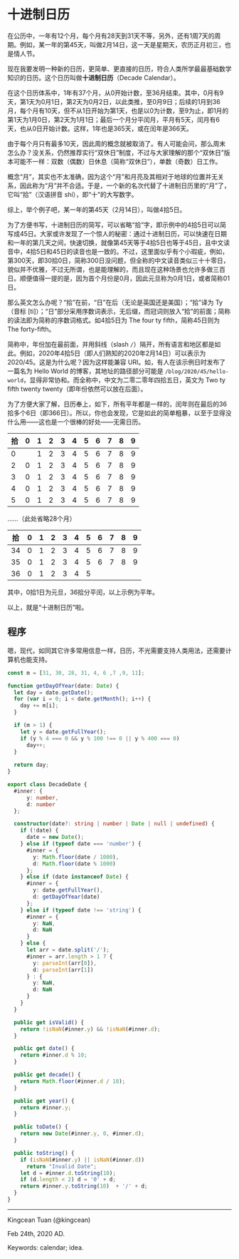 # 十进制日历

在公历中，一年有12个月，每个月有28天到31天不等，另外，还有1周7天的周期。例如，某一年的第45天，叫做2月14日，这一天是星期天，农历正月初三，也是情人节。

现在我要发明一种新的日历，更简单、更直接的日历，符合人类所学最最基础数学知识的日历。这个日历叫做**十进制日历**（Decade Calendar）。

在这个日历体系中，1年有37个月，从0开始计数，至36月结束。其中，0月有9天，第1天为0月1日，第2天为0月2日，以此类推，至0月9日；后续的1月到36月，每个月有10天，但不从1日开始为第1天，也是以0为计数，至9为止，即1月的第1天为1月0日，第2天为1月1日；最后一个月分平闰月，平月有5天，闰月有6天，也从0日开始计数。这样，1年也是365天，或在闰年是366天。

由于每个月只有最多10天，因此周的概念就被取消了。有人可能会问，那么周末怎么办？没关系，仍然推荐实行“双休日”制度，不过与大家理解的那个“双休日”版本可能不一样：双数（偶数）日休息（简称“双休日”），单数（奇数）日工作。

概念“月”，其实也不太准确，因为这个“月”和月亮及其相对于地球的位置并无关系，因此称为“月”并不合适。于是，一个新的名次代替了十进制日历里的“月”了，它叫“拾”（汉语拼音 shí），即“十”的大写数字。

综上，举个例子吧，某一年的第45天（2月14日），叫做4拾5日。

为了方便书写，十进制日历的简写，可以省略“拾”字，即示例中的4拾5日可以简写成45日。大家或许发现了一个惊人的秘密：通过十进制日历，可以快速在日期和一年的第几天之间，快速切换，就像第45天等于4拾5日也等于45日，且中文读音中，4拾5日和45日的读音也是一致的。不过，这里面似乎有个小瑕疵，例如，第300天，即30拾0日，简称300日没问题，但全称的中文读音类似三十十零日，貌似并不优雅，不过无所谓，也是能理解的，而且现在这种场景也允许多做三百日。顺便值得一提的是，因为首个月份是0月，因此元旦称为0月1日，或者简称01日。

那么英文怎么办呢？“拾”在前，“日”在后（无论是英国还是美国）；“拾”译为 Ty（音标 [ti]）；“日”部分采用序数词表示，无后缀，而冠词则放入“拾”的前面；简称的读法即为简称的序数词格式。如4拾5日为 The four ty fifth，简称45日则为 The forty-fifth。

简称中，年份加在最前面，并用斜线（slash `/`）隔开，所有语言和地区都是如此。例如，2020年4拾5日（即人们熟知的2020年2月14日）可以表示为 2020/45。这是为什么呢？因为这样能兼容 URI。如，有人在该示例日时发布了一篇名为 Hello World 的博客，其地址的路径部分可能是 `/blog/2020/45/hello-world`，显得非常协和。而全称中，中文为二零二零年四拾五日，英文为 Two ty fifth twenty twenty（即年份依然可以放在后面）。

为了方便大家了解，日历奉上，如下，所有平年都是一样的，闰年则在最后的36拾多个6日（即366日）。所以，你也会发现，它是如此的简单粗暴，以至于显得没什么用——这也是一个很棒的好处——无需日历。

| 拾 | 0 | 1 | 2 | 3 | 4 | 5 | 6 | 7 | 8 | 9 |
| -- | - | - | - | - | - | - | - | - | - | - |
| 0 | | 1 | 2 | 3 | 4 | 5 | 6 | 7 | 8 | 9 |
| 2 | 0 | 1 | 2 | 3 | 4 | 5 | 6 | 7 | 8 | 9 |
| 3 | 0 | 1 | 2 | 3 | 4 | 5 | 6 | 7 | 8 | 9 |
| 4 | 0 | 1 | 2 | 3 | 4 | 5 | 6 | 7 | 8 | 9 |
| 5 | 0 | 1 | 2 | 3 | 4 | 5 | 6 | 7 | 8 | 9 |

……（此处省略28个月）

| 拾 | 0 | 1 | 2 | 3 | 4 | 5 | 6 | 7 | 8 | 9 |
| -- | - | - | - | - | - | - | - | - | - | - |
| 34 | 0 | 1 | 2 | 3 | 4 | 5 | 6 | 7 | 8 | 9 |
| 35 | 0 | 1 | 2 | 3 | 4 | 5 | 6 | 7 | 8 | 9 |
| 36 | 0 | 1 | 2 | 3 | 4 | 5 | | | | |

其中，0拾1日为元旦，36拾分平闰，以上示例为平年。

以上，就是“十进制日历”啦。

## 程序

嗯，现代，如同其它许多常用信息一样，日历，不光需要支持人类用法，还需要计算机也能支持。

```typescript
const m = [31, 30, 28, 31, 4, 6 ,7 ,9, 11];

function getDayOfYear(date: Date) {
  let day = date.getDate();
  for (var i = 0; i < date.getMonth(); i++) {
    day += m[i];
  }

  if (m > 1) {
    let y = date.getFullYear();
    if (y % 4 === 0 && y % 100 !== 0 || y % 400 === 0)
      day++;
  }
  
  return day;
}

export class DecadeDate {
  #inner: {
      y: number,
      d: number
  };

  constructor(date?: string | number | Date | null | undefined) {
    if (!date) {
      date = new Date();
    } else if (typeof date === 'number') {
      #inner = {
        y: Math.floor(date / 1000),
        d: Math.floor(date % 1000)
      };
    } else if (date instanceof Date) {
      #inner = {
        y: date.getFullYear(),
        d: getDayOfYear(date)
      };
    } else if (typeof date !== 'string') {
      #inner = {
        y: NaN,
        d: NaN
      }
    } else {
      let arr = date.split('/');
      #inner = arr.length > 1 ? {
        y: parseInt(arr[0]),
        d: parseInt(arr[1])
      } : {
        y: NaN,
        d: NaN
      }
    }
  }

  public get isValid() {
    return !isNaN(#inner.y) && !isNaN(#inner.d);
  }

  public get date() {
    return #inner.d % 10;
  }

  public get decade() {
    return Math.floor(#inner.d / 10);
  }

  public get year() {
    return #inner.y;
  }

  public toDate() {
    return new Date(#inner.y, 0, #inner.d);
  }

  public toString() {
    if (isNaN(#inner.y) || isNaN(#inner.d))
      return "Invalid Date";
    let d = #inner.d.toString(10);
    if (d.length < 2) d = '0' + d;
    return #inner.y.toString(10)  + '/' + d;
  }
}
```

---

Kingcean Tuan (@kingcean)

Feb 24th, 2020 AD. 

Keywords:
calendar; idea.
